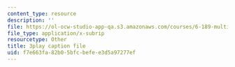 ```yaml
---
content_type: resource
description: ''
file: https://ol-ocw-studio-app-qa.s3.amazonaws.com/courses/6-189-multicore-programming-primer-january-iap-2007/f7e663fa82b05bfcbefee3d5a97277ef_zg1bHfos6U8.vtt
file_type: application/x-subrip
resourcetype: Other
title: 3play caption file
uid: f7e663fa-82b0-5bfc-befe-e3d5a97277ef
---
```

